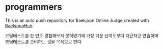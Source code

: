 # programmers
This is an auto push repository for Baekjoon Online Judge created with [BaekjoonHub](https://github.com/BaekjoonHub/BaekjoonHub).

코딩테스트를 한 번도 경험해보지 못하였기에 가장 쉬운 난이도부터 차근차근 연습하며 코딩테스트를 준비하는 것을 목적으로 한다.

